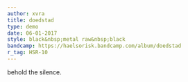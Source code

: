```yaml
---
author: xvra
title: doedstad
type: demo
date: 06-01-2017
style: black&nbsp;metal raw&nbsp;black
bandcamp: https://haelsorisk.bandcamp.com/album/doedstad
r_tag: HSR-10
---
```


behold the silence.
